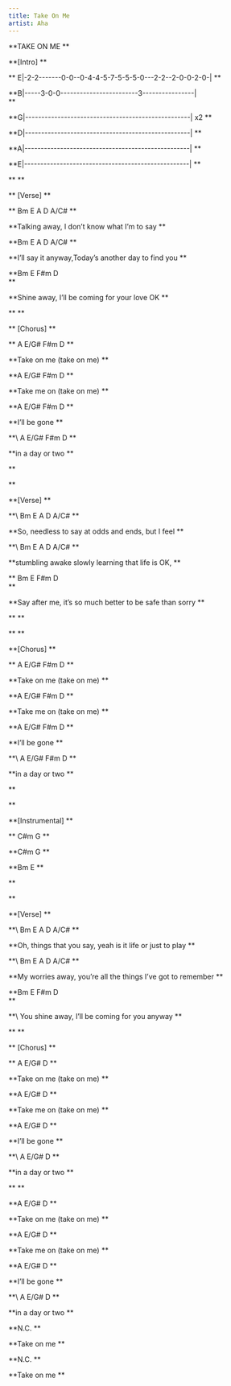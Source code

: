 ```yaml
---
title: Take On Me
artist: Aha
---
```

**TAKE ON ME**

**\[Intro]**

**E|-2-2-------0-0--0-4-4-5-7-5-5-5-0---2-2--2-0-0-2-0-|**

**B|-----3-0-0------------------------3----------------|  **

**G|---------------------------------------------------| x2**

**D|---------------------------------------------------|**

**A|---------------------------------------------------|**

**E|---------------------------------------------------|**

****

**\[Verse]**

**Bm        E    A                 D      A/C#**

**Talking away,  I don’t know what I’m to say**

**Bm               E   A              D      A/C#**

**I’ll say it anyway,Today’s another day to find you**

**Bm      E    F#m                      D    **

**Shine away, I’ll be coming for your love OK**

****

**\[Chorus]**

**A   E/G#  F#m  D **

**Take on me  (take on me)**

**A   E/G#  F#m  D**

**Take me on  (take on me)**

**A   E/G#  F#m  D**

**I’ll be gone **

**\    A  E/G# F#m D**

**in a day or two**

****

**\[Verse]**

**\    Bm            E    A               D      A/C#**

**So, needless to say at odds and ends, but I feel**

**\    Bm      E    A               D      A/C# **

**stumbling awake slowly learning that life is OK,**

** Bm       E   F#m                           D      **

**Say after me, it’s so much better to be safe than sorry**

****

****

**\[Chorus]**

**A   E/G#  F#m  D**

**Take on me  (take on me)**

**A   E/G#  F#m  D**

**Take me on  (take on me)**

**A  E/G#  F#m  D**

**I’ll be gone **

**\    A  E/G#  F#m  D**

**in a day or two**

****

**\[Instrumental]**

**C#m G**

**C#m G**

**Bm  E**

****

**\[Verse]**

**\    Bm                E     A               D      A/C#**

**Oh, things that you say, yeah is it life or just to play**

**\    Bm        E          A                   D      A/C#**

**My worries away, you’re all the things I’ve got to remember**

**Bm              E   F#m                     D     **

**\    You shine away, I’ll be coming for you anyway**

****

**\[Chorus]**

**A   E/G#  D**

**Take on me (take on me)**

**A   E/G#  D**

**Take me on (take on me)**

**A   E/G#  D**

**I’ll be gone **

**\    A E/G# D**

**in a day or two**

****

**A   E/G#  D**

**Take on me (take on me)**

**A   E/G#  D**

**Take me on (take on me)**

**A   E/G#  D**

**I’ll be gone **

**\    A  E/G# D**

**in a day or two**

**N.C.**

**Take on me**

**N.C.**

**Take on me**
